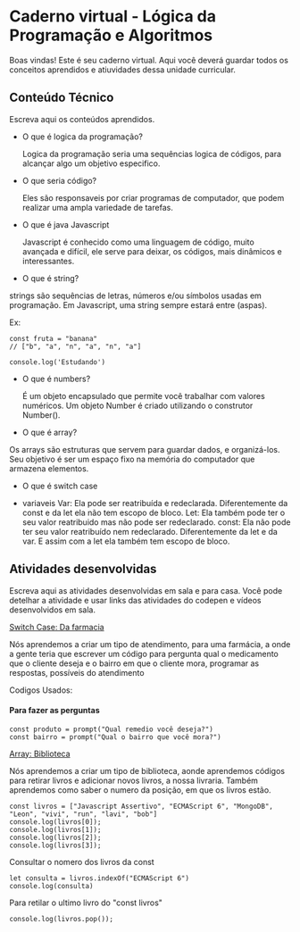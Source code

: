 # Caderno virtual - Lógica da Programação e Algoritmos
Boas vindas! Este é seu caderno virtual. Aqui você deverá guardar todos os conceitos aprendidos e atiuvidades dessa unidade curricular. 




## Conteúdo Técnico
Escreva aqui os conteúdos aprendidos.

* O que é logica da programação?
  
   Logica da programação seria uma sequências logica de códigos, para alcançar algo um objetivo especifico.
  
* O que seria código?
  
  Eles são responsaveis por criar programas de computador, que podem realizar uma ampla variedade de tarefas. 

* O que é java Javascript

  Javascript é conhecido como uma linguagem de código, muito avançada e difícil, ele serve para deixar, os códigos, mais dinâmicos e interessantes.
  
* O que é string?
  
 strings são sequências de letras, números e/ou símbolos usadas em programação. Em Javascript, uma string sempre estará entre (aspas).
 
Ex:
```JS
const fruta = "banana"
// ["b", "a", "n", "a", "n", "a"]
```
```JS
console.log('Estudando')
```

* O que é numbers?

  É um objeto encapsulado que permite você trabalhar com valores numéricos. Um objeto Number é criado utilizando o construtor Number().

* O que é array?
  
 Os arrays são estruturas que servem para guardar dados, e organizá-los. Seu objetivo é ser um espaço fixo na memória do computador que armazena elementos.
  

* O que é switch case

* variaveis
  Var: Ela pode ser reatribuída e redeclarada. Diferentemente da const e da let ela não tem escopo de bloco.
  Let: Ela também pode ter o seu valor reatribuido mas não pode ser redeclarado.
  const: Ela não pode ter seu valor reatribuído nem redeclarado. Diferentemente da let e da var. E assim com a let ela também tem escopo de bloco.


## Atividades desenvolvidas
Escreva aqui as atividades desenvolvidas em sala e para casa. Você pode detelhar a atividade e usar links das atividades do codepen e vídeos desenvolvidos em sala. 

[Switch Case: Da farmacia](https://codepen.io/LEONCIoo/pen/GRbOQQd?editors=0012)

Nós aprendemos a criar um tipo de atendimento, para uma farmácia, a onde a gente teria que escrever um código para pergunta qual o medicamento que o cliente deseja e o bairro em que o cliente mora, programar as respostas, possíveis do atendimento

Codigos Usados: 

#### Para fazer as perguntas 
```JS
const produto = prompt("Qual remedio você deseja?")
const bairro = prompt("Qual o bairro que você mora?")
```
[Array: Biblioteca](https://codepen.io/LEONCIoo/pen/gONoQJV)

Nós aprendemos a criar um tipo de biblioteca, aonde aprendemos códigos para retirar livros e adicionar novos livros, a nossa livraria. Também aprendemos como saber o numero da posição, em que os livros estão.

```JS
const livros = ["Javascript Assertivo", "ECMAScript 6", "MongoDB", "Leon", "vivi", "run", "lavi", "bob"]
console.log(livros[0]);
console.log(livros[1]);
console.log(livros[2]);
console.log(livros[3]);
```
Consultar o nomero dos livros da const 
```JS
let consulta = livros.indexOf("ECMAScript 6")
console.log(consulta)
```
Para retilar o ultimo livro do "const livros"
```JS
console.log(livros.pop());
```
